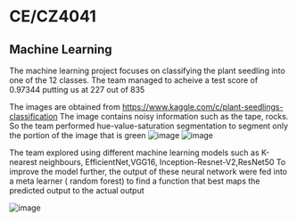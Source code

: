 # CE/CZ4041

<!-- ABOUT THE PROJECT -->
## Machine Learning

The machine learning project focuses on classifying the plant seedling into one of the 12 classes. The team managed to acheive a test score of 0.97344 putting us at 227 out of 835

The images are obtained from https://www.kaggle.com/c/plant-seedlings-classification
The image contains noisy information such as the tape, rocks. So the team performed hue-value-saturation segmentation to segment only the portion of the image that is green
![image](https://user-images.githubusercontent.com/76080326/200122458-d30d2611-5853-4866-8327-23ec42b467df.png)
![image](https://user-images.githubusercontent.com/76080326/200122713-d0631625-095e-4bc3-89d8-b793f84190ec.png)




The team explored using different machine learning models such as K-nearest neighbours, EfficientNet,VGG16, Inception-Resnet-V2,ResNet50
To improve the model further, the output of these neural network were fed into a meta learner ( random forest) to find a function that best maps the predicted output to the actual output

![image](https://user-images.githubusercontent.com/76080326/200122651-8528fd16-30ef-474a-9ea5-e17dc622a38c.png)

